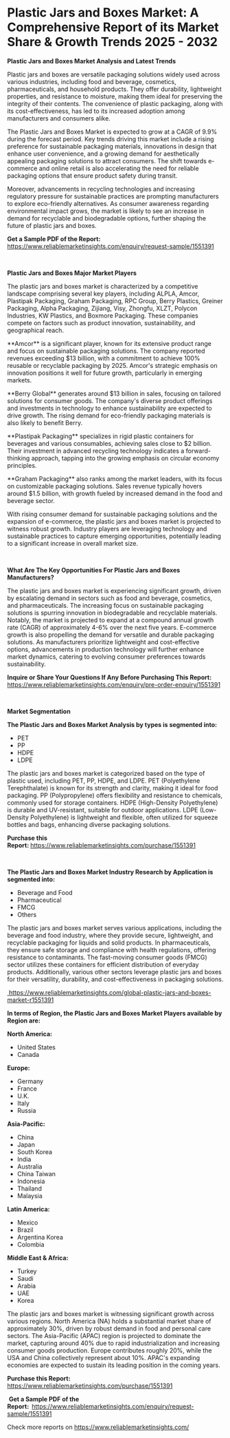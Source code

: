 <p><h1>Plastic Jars and Boxes Market: A Comprehensive Report of its Market Share & Growth Trends 2025 - 2032</h1></p><p><strong>Plastic Jars and Boxes Market Analysis and Latest Trends</strong></p>
<p><p>Plastic jars and boxes are versatile packaging solutions widely used across various industries, including food and beverage, cosmetics, pharmaceuticals, and household products. They offer durability, lightweight properties, and resistance to moisture, making them ideal for preserving the integrity of their contents. The convenience of plastic packaging, along with its cost-effectiveness, has led to its increased adoption among manufacturers and consumers alike.</p><p>The Plastic Jars and Boxes Market is expected to grow at a CAGR of 9.9% during the forecast period. Key trends driving this market include a rising preference for sustainable packaging materials, innovations in design that enhance user convenience, and a growing demand for aesthetically appealing packaging solutions to attract consumers. The shift towards e-commerce and online retail is also accelerating the need for reliable packaging options that ensure product safety during transit.</p><p>Moreover, advancements in recycling technologies and increasing regulatory pressure for sustainable practices are prompting manufacturers to explore eco-friendly alternatives. As consumer awareness regarding environmental impact grows, the market is likely to see an increase in demand for recyclable and biodegradable options, further shaping the future of plastic jars and boxes.</p></p>
<p><strong>Get a Sample PDF of the Report:&nbsp;</strong> <a href="https://www.reliablemarketinsights.com/enquiry/request-sample/1551391?utm_campaign=2133&utm_medium=2&utm_source=Github&utm_content=ia&utm_term=05042025&utm_id=plastic-jars-and-boxes">https://www.reliablemarketinsights.com/enquiry/request-sample/1551391</a></p>
<p>&nbsp;</p>
<p><strong>Plastic Jars and Boxes Major Market Players</strong></p>
<p><p>The plastic jars and boxes market is characterized by a competitive landscape comprising several key players, including ALPLA, Amcor, Plastipak Packaging, Graham Packaging, RPC Group, Berry Plastics, Greiner Packaging, Alpha Packaging, Zijiang, Visy, Zhongfu, XLZT, Polycon Industries, KW Plastics, and Boxmore Packaging. These companies compete on factors such as product innovation, sustainability, and geographical reach.</p><p>**Amcor** is a significant player, known for its extensive product range and focus on sustainable packaging solutions. The company reported revenues exceeding $13 billion, with a commitment to achieve 100% reusable or recyclable packaging by 2025. Amcor's strategic emphasis on innovation positions it well for future growth, particularly in emerging markets.</p><p>**Berry Global** generates around $13 billion in sales, focusing on tailored solutions for consumer goods. The company's diverse product offerings and investments in technology to enhance sustainability are expected to drive growth. The rising demand for eco-friendly packaging materials is also likely to benefit Berry.</p><p>**Plastipak Packaging** specializes in rigid plastic containers for beverages and various consumables, achieving sales close to $2 billion. Their investment in advanced recycling technology indicates a forward-thinking approach, tapping into the growing emphasis on circular economy principles.</p><p>**Graham Packaging** also ranks among the market leaders, with its focus on customizable packaging solutions. Sales revenue typically hovers around $1.5 billion, with growth fueled by increased demand in the food and beverage sector.</p><p>With rising consumer demand for sustainable packaging solutions and the expansion of e-commerce, the plastic jars and boxes market is projected to witness robust growth. Industry players are leveraging technology and sustainable practices to capture emerging opportunities, potentially leading to a significant increase in overall market size.</p></p>
<p>&nbsp;</p>
<p><strong>What Are The Key Opportunities For Plastic Jars and Boxes Manufacturers?</strong></p>
<p><p>The plastic jars and boxes market is experiencing significant growth, driven by escalating demand in sectors such as food and beverage, cosmetics, and pharmaceuticals. The increasing focus on sustainable packaging solutions is spurring innovation in biodegradable and recyclable materials. Notably, the market is projected to expand at a compound annual growth rate (CAGR) of approximately 4-6% over the next five years. E-commerce growth is also propelling the demand for versatile and durable packaging solutions. As manufacturers prioritize lightweight and cost-effective options, advancements in production technology will further enhance market dynamics, catering to evolving consumer preferences towards sustainability.</p></p>
<p><strong>Inquire or Share Your Questions If Any Before Purchasing This Report:</strong> <a href="https://www.reliablemarketinsights.com/enquiry/pre-order-enquiry/1551391?utm_campaign=2133&utm_medium=2&utm_source=Github&utm_content=ia&utm_term=05042025&utm_id=plastic-jars-and-boxes">https://www.reliablemarketinsights.com/enquiry/pre-order-enquiry/1551391</a></p>
<p>&nbsp;</p>
<p><strong>Market Segmentation</strong></p>
<p><strong>The Plastic Jars and Boxes Market Analysis by types is segmented into:</strong></p>
<p><ul><li>PET</li><li>PP</li><li>HDPE</li><li>LDPE</li></ul></p>
<p><p>The plastic jars and boxes market is categorized based on the type of plastic used, including PET, PP, HDPE, and LDPE. PET (Polyethylene Terephthalate) is known for its strength and clarity, making it ideal for food packaging. PP (Polypropylene) offers flexibility and resistance to chemicals, commonly used for storage containers. HDPE (High-Density Polyethylene) is durable and UV-resistant, suitable for outdoor applications. LDPE (Low-Density Polyethylene) is lightweight and flexible, often utilized for squeeze bottles and bags, enhancing diverse packaging solutions.</p></p>
<p><strong>Purchase this Report:&nbsp;</strong><a href="https://www.reliablemarketinsights.com/purchase/1551391?utm_campaign=2133&utm_medium=2&utm_source=Github&utm_content=ia&utm_term=05042025&utm_id=plastic-jars-and-boxes">https://www.reliablemarketinsights.com/purchase/1551391</a></p>
<p>&nbsp;</p>
<p><strong>The Plastic Jars and Boxes Market Industry Research by Application is segmented into:</strong></p>
<p><ul><li>Beverage and Food</li><li>Pharmaceutical</li><li>FMCG</li><li>Others</li></ul></p>
<p><p>The plastic jars and boxes market serves various applications, including the beverage and food industry, where they provide secure, lightweight, and recyclable packaging for liquids and solid products. In pharmaceuticals, they ensure safe storage and compliance with health regulations, offering resistance to contaminants. The fast-moving consumer goods (FMCG) sector utilizes these containers for efficient distribution of everyday products. Additionally, various other sectors leverage plastic jars and boxes for their versatility, durability, and cost-effectiveness in packaging solutions.</p></p>
<p><a href="https://www.reliablemarketinsights.com/global-plastic-jars-and-boxes-market-r1551391?utm_campaign=2133&utm_medium=2&utm_source=Github&utm_content=ia&utm_term=05042025&utm_id=plastic-jars-and-boxes">&nbsp;https://www.reliablemarketinsights.com/global-plastic-jars-and-boxes-market-r1551391</a></p>
<p><strong>In terms of Region, the Plastic Jars and Boxes Market Players available by Region are:</strong></p>
<p>
    <p> <strong> North America: </strong>
        <ul>
            <li>United States</li>
            <li>Canada</li>
        </ul>
        </p> 
    <p> <strong> Europe: </strong>
        <ul>
            <li>Germany</li>
            <li>France</li>
            <li>U.K.</li>
            <li>Italy</li>
            <li>Russia</li>
        </ul>
        </p> 
    <p> <strong> Asia-Pacific: </strong>
        <ul>
            <li>China</li>
            <li>Japan</li>
            <li>South Korea</li>
            <li>India</li>
            <li>Australia</li>
            <li>China Taiwan</li>
            <li>Indonesia</li>
            <li>Thailand</li>
            <li>Malaysia</li>
        </ul>
        </p> 
    <p> <strong> Latin America: </strong>
        <ul>
            <li>Mexico</li>
            <li>Brazil</li>
            <li>Argentina Korea</li>
            <li>Colombia</li>
        </ul>
        </p> 
    <p> <strong> Middle East & Africa: </strong>
        <ul>
            <li>Turkey</li>
            <li>Saudi</li>
            <li>Arabia</li>
            <li>UAE</li>
            <li>Korea</li>
        </ul>
    </p>
    </p>
<p><p>The plastic jars and boxes market is witnessing significant growth across various regions. North America (NA) holds a substantial market share of approximately 30%, driven by robust demand in food and personal care sectors. The Asia-Pacific (APAC) region is projected to dominate the market, capturing around 40% due to rapid industrialization and increasing consumer goods production. Europe contributes roughly 20%, while the USA and China collectively represent about 10%. APAC's expanding economies are expected to sustain its leading position in the coming years.</p></p>
<p><strong>Purchase this Report: </strong><a href="https://www.reliablemarketinsights.com/purchase/1551391?utm_campaign=2133&utm_medium=2&utm_source=Github&utm_content=ia&utm_term=05042025&utm_id=plastic-jars-and-boxes">https://www.reliablemarketinsights.com/purchase/1551391</a></p>
<p>&nbsp;<strong>Get a Sample PDF of the Report:&nbsp;&nbsp;</strong><a href="https://www.reliablemarketinsights.com/enquiry/request-sample/1551391?utm_campaign=2133&utm_medium=2&utm_source=Github&utm_content=ia&utm_term=05042025&utm_id=plastic-jars-and-boxes">https://www.reliablemarketinsights.com/enquiry/request-sample/1551391</a></p>
<p><strong></strong></p>
<p>Check more reports on <a href="https://www.reliablemarketinsights.com/?utm_campaign=2133&utm_medium=2&utm_source=Github&utm_content=ia&utm_term=05042025&utm_id=plastic-jars-and-boxes">https://www.reliablemarketinsights.com/</a></p>